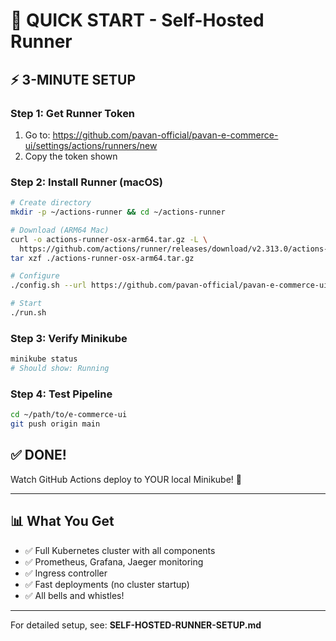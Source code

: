 # 🚀 QUICK START - Self-Hosted Runner

## ⚡ 3-MINUTE SETUP

### Step 1: Get Runner Token
1. Go to: https://github.com/pavan-official/pavan-e-commerce-ui/settings/actions/runners/new
2. Copy the token shown

### Step 2: Install Runner (macOS)
```bash
# Create directory
mkdir -p ~/actions-runner && cd ~/actions-runner

# Download (ARM64 Mac)
curl -o actions-runner-osx-arm64.tar.gz -L \
  https://github.com/actions/runner/releases/download/v2.313.0/actions-runner-osx-arm64-2.313.0.tar.gz
tar xzf ./actions-runner-osx-arm64.tar.gz

# Configure
./config.sh --url https://github.com/pavan-official/pavan-e-commerce-ui --token YOUR_TOKEN

# Start
./run.sh
```

### Step 3: Verify Minikube
```bash
minikube status
# Should show: Running
```

### Step 4: Test Pipeline
```bash
cd ~/path/to/e-commerce-ui
git push origin main
```

## ✅ DONE!

Watch GitHub Actions deploy to YOUR local Minikube! 🎉

---

## 📊 What You Get

- ✅ Full Kubernetes cluster with all components
- ✅ Prometheus, Grafana, Jaeger monitoring
- ✅ Ingress controller
- ✅ Fast deployments (no cluster startup)
- ✅ All bells and whistles!

---

For detailed setup, see: **SELF-HOSTED-RUNNER-SETUP.md**
